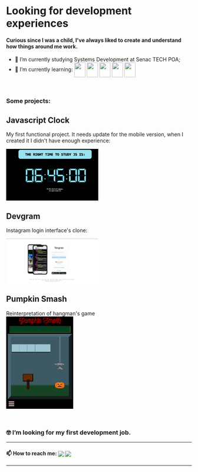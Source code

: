 # Looking for development experiences
#### Curious since I was a child, I've always liked to create and understand how things around me work.

- 🔭 I’m currently studying Systems Development at Senac TECH POA;
- 📖  I’m currently learning: 
<img  align="center" width="30" height="40" src="https://cdn.jsdelivr.net/gh/devicons/devicon/icons/css3/css3-plain-wordmark.svg" /> <img align="center" width="30" height="40" src="https://cdn.jsdelivr.net/gh/devicons/devicon/icons/html5/html5-plain-wordmark.svg" /> <img align="center" width="30" height="40" src="https://cdn.jsdelivr.net/gh/devicons/devicon/icons/javascript/javascript-plain.svg" /> <img align="center" width="30" height="40" src="https://cdn.jsdelivr.net/gh/devicons/devicon/icons/typescript/typescript-plain.svg" /> <img align="center" width="30" height="40" src="https://cdn.jsdelivr.net/gh/devicons/devicon/icons/react/react-original.svg" />
<br/> 

### Some projects:  

## Javascript Clock

My first functional project. It needs update for the mobile version, when I created it I didn't have enough experience:
</br> 

<img  align="center" width="250" src="https://github.com/beofrid/beofrid/blob/main/Clock%20js.png" />

## Devgram
Instagram login interface's clone: 
</br>
 
<img  align="center" width="250" src="https://raw.githubusercontent.com/beofrid/devgram/master/assets/img/BeforePhisingAlert.png" />

## Pumpkin Smash

Reinterpretation of hangman's game
</br>
<img  align="center" height="250" src="https://raw.githubusercontent.com/beofrid/pumpkin_smash/main/assets/Pumpkin%20Smash.png" />
</br>

</br>

### 🤓 I’m looking for my first development job.

<hr>

<h4> 📫 How to reach me: <a href="mailto:beofrid@gmail.com"><img align="center" src="https://img.shields.io/badge/Gmail-D14836?style=for-the-badge&logo=gmail&logoColor=white"></a>
<a href="https://www.linkedin.com/in/beofrid" target="_blank"><img align="center" src="https://img.shields.io/badge/LinkedIn-0077B5?style=for-the-badge&logo=linkedin&logoColor=white">
</a></h4>
<hr>


